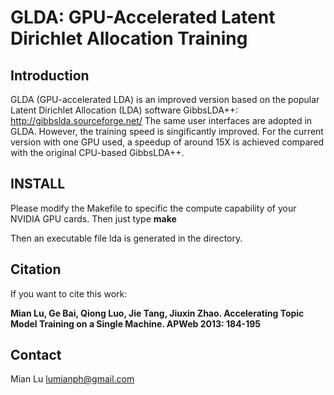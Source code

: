 # GLDA: GPU-Accelerated Latent Dirichlet Allocation Training

## Introduction
GLDA (GPU-accelerated LDA) is an improved version based on the popular Latent Dirichlet Allocation (LDA) software GibbsLDA++: http://gibbslda.sourceforge.net/ The same user interfaces are adopted in GLDA. However, the training speed is singificantly improved. For the current version with one GPU used, a speedup of around 15X is achieved compared with the original CPU-based GibbsLDA++.

## INSTALL
Please modify the Makefile to specific the compute capability of your NVIDIA GPU cards. Then just type 
**make**

Then an executable file lda is generated in the directory.

## Citation
If you want to cite this work:

**Mian Lu, Ge Bai, Qiong Luo, Jie Tang, Jiuxin Zhao. Accelerating Topic Model Training on a Single Machine. APWeb 2013: 184-195**

## Contact
Mian Lu
lumianph@gmail.com